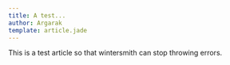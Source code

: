 ```yaml
---
title: A test...
author: Argarak
template: article.jade
---
```


This is a test article so that wintersmith can stop throwing errors.
